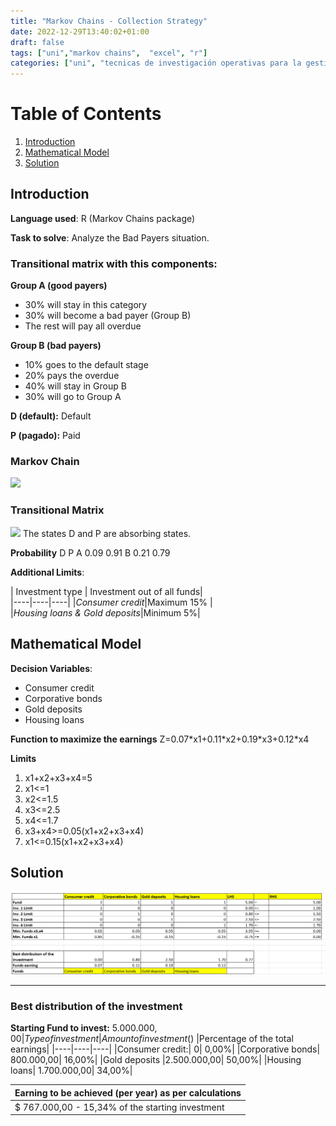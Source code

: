 ```yaml
---
title: "Markov Chains - Collection Strategy"
date: 2022-12-29T13:40:02+01:00
draft: false
tags: ["uni","markov chains",  "excel", "r"]
categories: ["uni", "tecnicas de investigación operativas para la gestión"]
---
```


# Table of Contents
1. [Introduction](#introduction)
2. [Mathematical Model](#mathematical-model)
3. [Solution](#solution)

## Introduction 

**Language used**: R (Markov Chains package)

**Task to solve**: 
Analyze the Bad Payers situation.

### Transitional matrix with this components:

**Group A (good payers)**
- 30% will stay in this category 
- 30% will become a bad payer (Group B)
- The rest will pay all overdue	

**Group B (bad payers)**

- 10% goes to the default stage
- 20% pays the overdue
- 40% will stay in Group B
- 30% will go to Group A

**D (default):** Default

**P (pagado):** Paid

### Markov Chain
![](/mc_matrix.png)

### Transitional Matrix
![](/mc_graph.png)
The states D and P are absorbing states.


**Probability**
     D    P
A 0.09 0.91
B 0.21 0.79

**Additional Limits**:

|	Investment type | Investment out of all funds|	
|----|----|----|
|*Consumer credit*|Maximum 15%	|	
|*Housing loans & Gold deposits*|Minimum	5%|	

## Mathematical Model 

**Decision Variables**:
- Consumer credit
- Corporative bonds
- Gold deposits
- Housing loans

**Function to maximize the earnings**
Z=0.07\*x1+0.11\*x2+0.19\*x3+0.12\*x4

**Limits**
1. x1+x2+x3+x4=5
2. x1<=1
3. x2<=1.5
4. x3<=2.5
5. x4<=1.7
6. x3+x4>=0.05(x1+x2+x3+x4)
7. x1<=0.15(x1+x2+x3+x4)

## Solution

![](/pl_solver.png)
****
### Best distribution of the investment

**Starting Fund to invest:** $5.000.000,00
|Type of investment| Amount of investment ($) |Percentage of the total earnings|
|----|----|----|
|Consumer credit:| 0| 0,00%|
|Corporative bonds| 800.000,00| 16,00%|
|Gold deposits |2.500.000,00| 50,00%|
|Housing loans| 1.700.000,00| 34,00%|

|Earning to be achieved (per year) as per calculations|
|----|
|$ 767.000,00 - 15,34% of the starting investment| 
